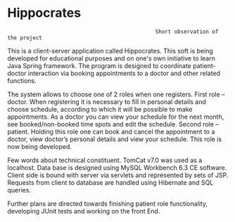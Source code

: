 # Hippocrates

                                                   Short observation of the project

This is a client-server application called Hippocrates. This soft is being developed for educational purposes and on one's own initiative to learn Java Spring framework. The program is designed to coordinate patient-doctor interaction via booking appointments to a doctor and other related functions. 

The system allows to choose one of 2 roles when one registers. First role – doctor. When registering it is necessary to fill in personal details and choose schedule, according to which it will be possible to make appointments. As a doctor you can view your schedule for the next month, see booked/non-booked time spots and edit the schedule. Second role – patient. Holding this role one can book and cancel the appointment to a doctor, view doctor’s personal details and view your schedule. This role is now being developed.

Few words about technical constituent. TomCat v7.0 was used as a localhost. Data base is designed using MySQL Workbench 6.3 CE software. Client side is bound with server via servlets and represented by sets of JSP. Requests from client to database are handled using Hibernate and SQL queries. 

Further plans are directed towards finishing patient role functionality, developing JUnit tests and working on the front End.
